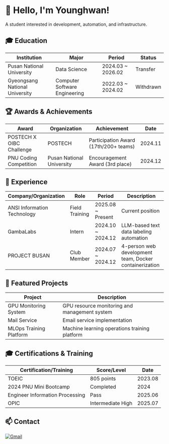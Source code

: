 # 👋 Hello, I'm Younghwan!

A student interested in development, automation, and infrastructure.

## 🎓 Education
| Institution | Major | Period | Status |
|-------------|-------|---------|---------|
| Pusan National University | Data Science | 2024.03 ~ 2026.02 | Transfer |
| Gyeongsang National University | Computer Software Engineering | 2022.03 ~ 2024.02 | Withdrawn |

## 🏆 Awards & Achievements
| Award | Organization | Achievement | Date |
|-------|--------------|-------------|------|
| POSTECH X OIBC Challenge | POSTECH | Participation Award (17th/200+ teams) | 2024.11 |
| PNU Coding Competition | Pusan National University | Encouragement Award (3rd place) | 2024.12 |

## 💼 Experience
| Company/Organization | Role | Period | Description |
|----------------------|------|---------|-------------|
| ANSI Information Technology | Field Training | 2025.08 ~ Present | Current position |
| GambaLabs | Intern | 2024.10 ~ 2024.12 | LLM-based text data labeling automation |
| PROJECT BUSAN | Club Member | 2024.07 ~ 2024.12 | 4-person web development team, Docker containerization |

## 🚀 Featured Projects
| Project | Description |
|---------|-------------|
| GPU Monitoring System | GPU resource monitoring and management system |
| Mail Service | Email service implementation |
| MLOps Training Platform | Machine learning operations training platform |

## 🎓 Certifications & Training
| Certification/Training | Score/Level | Date |
|------------------------|-------------|------|
| TOEIC | 805 points | 2023.08 |
| 2024 PNU Mini Bootcamp | Completed | 2024 |
| Engineer Information Processing | Pass | 2025.06 |
| OPIC | Intermediate High | 2025.07 |

## 📫 Contact
[![Gmail](https://img.shields.io/badge/Gmail-EA4335?style=flat&logo=gmail&logoColor=white)](mailto:fdgdfgdgf123@icloud.com)
